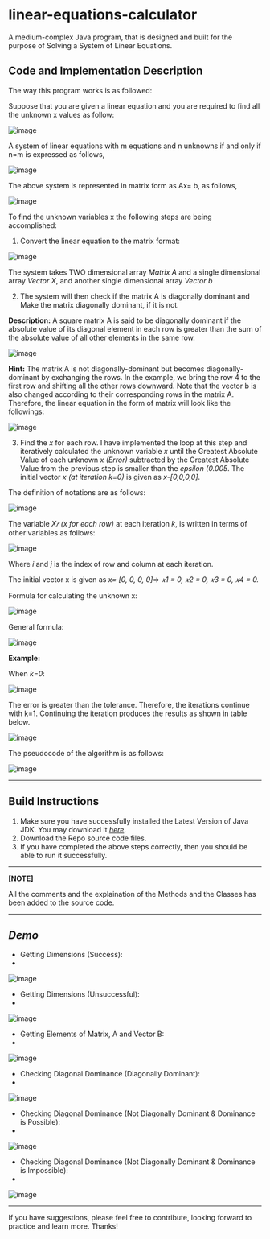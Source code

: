 # linear-equations-calculator
 A medium-complex Java program, that is designed and built for the purpose of Solving a System of Linear Equations. 
 

## Code and Implementation Description

The way this program works is as followed: 

Suppose that you are given a linear equation and you are required to find all the unknown x values as
follow:

![image](https://user-images.githubusercontent.com/74715900/219931443-360a6a07-a7d3-4476-8d9b-79c8cbb35747.png)

A system of linear equations with m equations and n unknowns if and only if n=m is expressed as follows,

![image](https://user-images.githubusercontent.com/74715900/219931455-bfcc966e-b0ab-4cd3-aed4-56359b404279.png)

The above system is represented in matrix form as Ax= b, as follows,

![image](https://user-images.githubusercontent.com/74715900/219931468-eb735462-e7ee-4ec3-9814-4b33ed843b05.png)

To find the unknown variables x the following steps are being accomplished:

1. Convert the linear equation to the matrix format:

![image](https://user-images.githubusercontent.com/74715900/219931502-f42d3964-782c-4d41-863d-96e7e9dd796c.png)

The system takes TWO dimensional array _Matrix A_ and a single dimensional array _Vector X_, and another single dimensional array _Vector b_

2. The system will then check if the matrix A is diagonally dominant and Make the matrix diagonally dominant, if it is not. 

**Description:** A square matrix A is said to be diagonally dominant if the absolute value of its diagonal element in each row is greater than the sum of the absolute value of all other elements in the same row.

![image](https://user-images.githubusercontent.com/74715900/219931672-a4f8485c-243d-488b-bd69-f2ee7410e645.png)

**Hint:** The matrix A is not diagonally-dominant but becomes diagonally-dominant by exchanging the rows. In the example, we bring the row 4 to the first row and shifting all the other rows downward. Note that the vector b is also changed according to their corresponding rows in the matrix A. Therefore, the linear equation in the form of matrix will look like the followings:

![image](https://user-images.githubusercontent.com/74715900/219931741-0e40f336-9170-47a2-8df3-77fa8c5084b0.png)

3. Find the _x_ for each row. 
I have implemented the loop at this step and iteratively calculated the unknown variable _x_ until the Greatest Absolute Value of each unknown _x (Error)_ subtracted by the Greatest Absolute Value from the previous step is smaller than the _epsilon (0.005_. The initial vector _x (at iteration k=0)_ is given as _x-[0,0,0,0]_.

The definition of notations are as follows: 

![image](https://user-images.githubusercontent.com/74715900/219931902-abbd1ecb-1f61-4106-afe3-a5da8a13e25e.png)

The variable _X𝑟 (x for each row)_ at each iteration _k_, is written in terms of other variables as follows:

![image](https://user-images.githubusercontent.com/74715900/219931984-b6135971-4d32-43fe-bf1a-ba9ea868cc0b.png)

Where _i_ and _j_ is the index of row and column at each iteration.

The initial vector x is given as _x= [0, 0, 0, 0]_=> _𝑥1 = 0, 𝑥2 = 0, 𝑥3 = 0, 𝑥4 = 0._

Formula for calculating the unknown x:

![image](https://user-images.githubusercontent.com/74715900/219932009-81163cdc-5f1e-40a6-bef9-e7e66ad5a863.png)

General formula:

![image](https://user-images.githubusercontent.com/74715900/219932017-43c92ec4-355e-40cb-9825-c6069e05601c.png)

**Example:**

When _k=0_:

![image](https://user-images.githubusercontent.com/74715900/219932030-1d46ce1d-070a-4902-a765-098afe8fde52.png)

The error is greater than the tolerance. Therefore, the iterations continue with k=1. Continuing the iteration produces the results as shown in table below.

![image](https://user-images.githubusercontent.com/74715900/219932050-d373271a-9c60-4cc7-a00b-fc4f4727d96f.png)

The pseudocode of the algorithm is as follows:

![image](https://user-images.githubusercontent.com/74715900/219932058-ec4f0fc3-6c92-42cb-b226-de24cdb7e66d.png)

***
## Build Instructions

1. Make sure you have successfully installed the Latest Version of Java JDK. You may download it [_here_](https://www.oracle.com/my/java/technologies/downloads/).
2. Download the Repo source code files. 
3. If you have completed the above steps correctly, then you should be able to run it successfully. 

***

**[NOTE]**

All the comments and the explaination of the Methods and the Classes has been added to the source code. 

***

## _Demo_
- Getting Dimensions (Success):
- 
![image](https://user-images.githubusercontent.com/74715900/219932523-20ae7da2-755a-4472-afe8-548d8bf1cb36.png)

- Getting Dimensions (Unsuccessful):
- 
![image](https://user-images.githubusercontent.com/74715900/219932527-1611e1b4-148d-4d8a-9d0b-002423c90d1f.png)

- Getting Elements of Matrix, A and Vector B:
- 
![image](https://user-images.githubusercontent.com/74715900/219932530-5dbc9617-ab83-42dd-837d-3af129e4c4c5.png)

- Checking Diagonal Dominance (Diagonally Dominant):
- 
![image](https://user-images.githubusercontent.com/74715900/219932534-d3d49e78-fc30-4023-9b22-2bd1e5ceacbc.png)

- Checking Diagonal Dominance (Not Diagonally Dominant & Dominance is Possible):
- 
![image](https://user-images.githubusercontent.com/74715900/219932536-bd1c6029-94a2-4878-954f-0c3e960ae1e3.png)

- Checking Diagonal Dominance (Not Diagonally Dominant & Dominance is Impossible):
- 
![image](https://user-images.githubusercontent.com/74715900/219932541-dc1a5aca-8c5d-49c2-8eb1-4904f95dbac6.png)


***

If you have suggestions, please feel free to contribute, looking forward to practice and learn more. Thanks!

